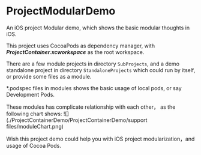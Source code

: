 # ProjectModularDemo

An iOS project Modular demo, which shows the basic modular thoughts in iOS.

This project uses CocoaPods as dependency manager, with ***ProjectContainer.xcworkspace*** as the root workspace.

There are a few module projects in directory `SubProjects`, and a demo standalone project in directory `StandaloneProjects` which could run by itself, or provide some files as a module.

*.podspec files in modules shows the basic usage of local pods, or say Development Pods. 

These modules has complicate relationship with each other， as the following chart shows:
![](./ProjectContainerDemo/ProjectContainerDemo/support files/moduleChart.png)


Wish this project demo could help you with iOS project modularization，and usage of Cocoa Pods.

